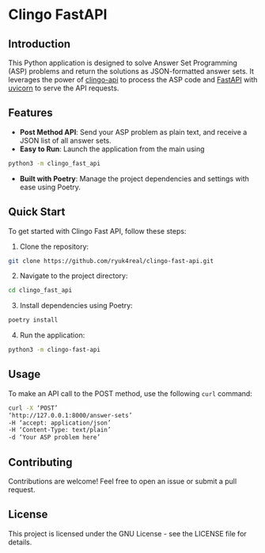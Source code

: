 # Clingo FastAPI

## Introduction

This Python application is designed to solve Answer Set Programming (ASP) problems and return the solutions as JSON-formatted answer sets. It leverages the power of [clingo-api](https://potassco.org/clingo/python-api/current/clingo/) to process the ASP code and [FastAPI](https://fastapi.tiangolo.com/) with [uvicorn](https://www.uvicorn.org/) to serve the API requests.

## Features

- **Post Method API**: Send your ASP problem as plain text, and receive a JSON list of all answer sets.
- **Easy to Run**: Launch the application from the main using

```bash
python3 -m clingo_fast_api
```

- **Built with Poetry**: Manage the project dependencies and settings with ease using Poetry.

## Quick Start

To get started with Clingo Fast API, follow these steps:

1. Clone the repository:

```bash
git clone https://github.com/ryuk4real/clingo-fast-api.git
```

2. Navigate to the project directory:

```bash
cd clingo_fast_api
```

3. Install dependencies using Poetry:

```bash
poetry install
```

4. Run the application:

```bash
python3 -m clingo-fast-api
```

## Usage

To make an API call to the POST method, use the following `curl` command:

```bash
curl -X ‘POST’
‘http://127.0.0.1:8000/answer-sets’
-H ‘accept: application/json’
-H ‘Content-Type: text/plain’
-d ‘Your ASP problem here’
```

## Contributing

Contributions are welcome! Feel free to open an issue or submit a pull request.

## License

This project is licensed under the GNU License - see the LICENSE file for details.
